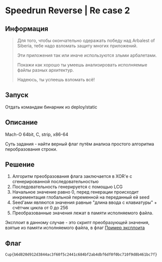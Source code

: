# Speedrun Reverse | Re case 2

## Информация

> Для того, чтобы окончательно одеражать победу над Arbalest of Siberia, тебе надо взломать защиту многих приложений.
> 
> Эти приложения так или иначе используются злыми арбалетами.
> 
> Покажи как хорошо ты умеешь анализировать исполняемые файлы разных архитектур.
> 
> Надеюсь, ты успеешь взломать всё!
> 

## Запуск

Отдать командам бинарник из deploy/static

## Описание

Mach-O 64bit, C, strip, x86-64

Суть задания - найти верный флаг путём анализа простого алгоритма перобразования строки.


## Решение

1. Алгоритм преобразования флага заключается в XOR'е с сгенерированной последовательностью
2. Последовательность генерируется с помощью LCG
3. Начальное значение равно 0, перед генерации происходит инкрементация глобальной переменной на переданный ей seed
4. Seed'ами являются значения равные "длина ввода с клавиатуры" + счётчик цикла от 0 до 256
5. Преобразованные значения лежат в памяти исполняемого файла.

Эксплоит в данному случае - это скрипт преобразующей значения, взятые из памяти исполняемого файла, в флаг
[Пример эксплоита](solve/solve.py)


## Флаг

`Cup{b6d820d912d3844ac3f60f5c2441c684bf2ab4dbf6df0f0bc710f9d8b461bc7f}`
